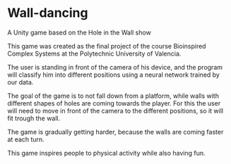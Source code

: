 # Wall-dancing

A Unity game based on the Hole in the Wall show

This game was created as the final project of the course Bioinspired Complex Systems at the Polytechnic University of Valencia.

The user is standing in front of the camera of his device, and the program will classify him into different positions using a neural network trained by our data.

The goal of the game is to not fall down from a platform, while walls with different shapes of holes are coming towards the player. For this the user will need to move in front of the camera to the different positions, so it will fit trough the wall.

The game is gradually getting harder, because the walls are coming faster at each turn.

This game inspires people to physical activity while also having fun.
